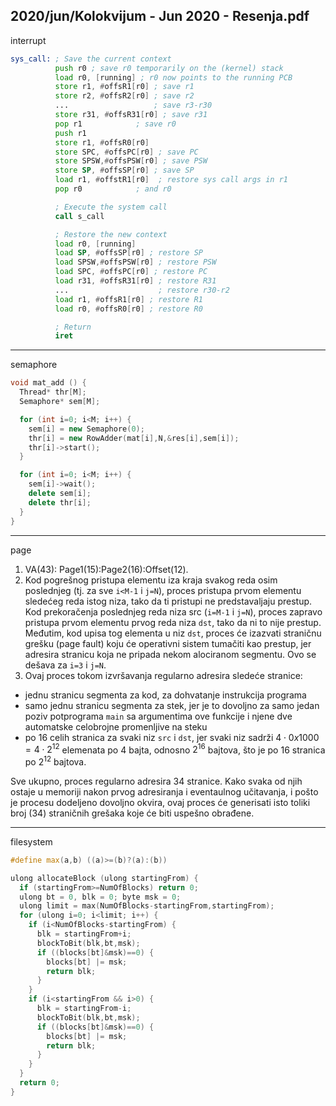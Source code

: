 2020/jun/Kolokvijum - Jun 2020 - Resenja.pdf
--------------------------------------------------------------------------------
interrupt
```asm
sys_call: ; Save the current context
          push r0 ; save r0 temporarily on the (kernel) stack
          load r0, [running] ; r0 now points to the running PCB
          store r1, #offsR1[r0] ; save r1
          store r2, #offsR2[r0] ; save r2
          ...                   ; save r3-r30
          store r31, #offsR31[r0] ; save r31
          pop r1            ; save r0
          push r1
          store r1, #offsR0[r0]
          store SPC, #offsPC[r0] ; save PC
          store SPSW,#offsPSW[r0] ; save PSW
          store SP, #offsSP[r0] ; save SP
          load r1, #offstR1[r0]  ; restore sys call args in r1
          pop r0            ; and r0

          ; Execute the system call
          call s_call

          ; Restore the new context
          load r0, [running]
          load SP, #offsSP[r0] ; restore SP
          load SPSW,#offsPSW[r0] ; restore PSW
          load SPC, #offsPC[r0] ; restore PC
          load r31, #offsR31[r0] ; restore R31
          ...                    ; restore r30-r2
          load r1, #offsR1[r0] ; restore R1
          load r0, #offsR0[r0] ; restore R0

          ; Return
          iret
```

--------------------------------------------------------------------------------
semaphore
```cpp
void mat_add () {
  Thread* thr[M];
  Semaphore* sem[M];

  for (int i=0; i<M; i++) {
    sem[i] = new Semaphore(0);
    thr[i] = new RowAdder(mat[i],N,&res[i],sem[i]);
    thr[i]->start();
  }

  for (int i=0; i<M; i++) {
    sem[i]->wait();
    delete sem[i];
    delete thr[i];
  }
}
```

--------------------------------------------------------------------------------
page
1. VA(43): Page1(15):Page2(16):Offset(12).
2. Kod pogrešnog pristupa elementu iza kraja svakog reda osim poslednjeg (tj. za sve `i<M-1` i `j=N`), proces pristupa prvom elementu sledećeg reda istog niza, tako da ti pristupi ne predstavaljaju prestup. Kod prekoračenja poslednjeg reda niza src (`i=M-1` i `j=N`), proces zapravo pristupa prvom elementu prvog reda niza `dst`, tako da ni to nije prestup. Međutim, kod upisa tog elementa u niz `dst`, proces će izazvati straničnu grešku (page fault) koju će operativni sistem tumačiti kao prestup, jer adresira stranicu koja ne pripada nekom alociranom segmentu. Ovo se dešava za `i=3` i `j=N`.
3. Ovaj proces tokom izvršavanja regularno adresira sledeće stranice:
  - jednu stranicu segmenta za kod, za dohvatanje instrukcija programa
  - samo jednu stranicu segmenta za stek, jer je to dovoljno za samo jedan poziv
    potprograma `main` sa argumentima ove funkcije i njene dve automatske celobrojne
    promenljive na steku
  - po 16 celih stranica za svaki niz `src` i `dst`, jer svaki niz sadrži $4 \cdot 0x1000 = 4 \cdot 2^{12}$ elemenata po 4 bajta, odnosno $2^{16}$ bajtova, što je po 16 stranica po $2^{12}$ bajtova.

Sve ukupno, proces regularno adresira 34 stranice. Kako svaka od njih ostaje u memoriji
nakon prvog adresiranja i eventaulnog učitavanja, i pošto je procesu dodeljeno dovoljno
okvira, ovaj proces će generisati isto toliki broj (34) straničnih grešaka koje će biti uspešno
obrađene.

--------------------------------------------------------------------------------
filesystem
```cpp
#define max(a,b) ((a)>=(b)?(a):(b))

ulong allocateBlock (ulong startingFrom) {
  if (startingFrom>=NumOfBlocks) return 0;
  ulong bt = 0, blk = 0; byte msk = 0;
  ulong limit = max(NumOfBlocks-startingFrom,startingFrom);
  for (ulong i=0; i<limit; i++) {
    if (i<NumOfBlocks-startingFrom) {
      blk = startingFrom+i;
      blockToBit(blk,bt,msk);
      if ((blocks[bt]&msk)==0) {
        blocks[bt] |= msk;
        return blk;
      }
    }
    if (i<startingFrom && i>0) {
      blk = startingFrom-i;
      blockToBit(blk,bt,msk);
      if ((blocks[bt]&msk)==0) {
        blocks[bt] |= msk;
        return blk;
      }
    }
  }
  return 0;
}
```
